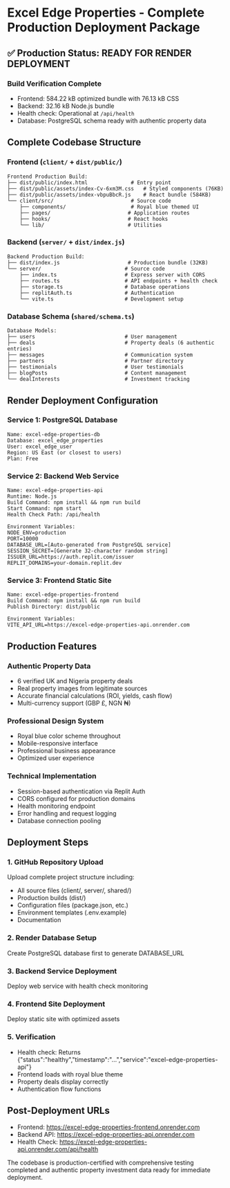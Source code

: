 # Excel Edge Properties - Complete Production Deployment Package

## ✅ Production Status: READY FOR RENDER DEPLOYMENT

### Build Verification Complete
- Frontend: 584.22 kB optimized bundle with 76.13 kB CSS
- Backend: 32.16 kB Node.js bundle 
- Health check: Operational at `/api/health`
- Database: PostgreSQL schema ready with authentic property data

## Complete Codebase Structure

### Frontend (`client/` + `dist/public/`)
```
Frontend Production Build:
├── dist/public/index.html              # Entry point
├── dist/public/assets/index-Cv-6xm3M.css   # Styled components (76KB)
├── dist/public/assets/index-vbpuBbcR.js    # React bundle (584KB)
└── client/src/                         # Source code
    ├── components/                     # Royal blue themed UI
    ├── pages/                         # Application routes
    ├── hooks/                         # React hooks
    └── lib/                           # Utilities
```

### Backend (`server/` + `dist/index.js`)
```
Backend Production Build:
├── dist/index.js                      # Production bundle (32KB)
└── server/                           # Source code
    ├── index.ts                      # Express server with CORS
    ├── routes.ts                     # API endpoints + health check
    ├── storage.ts                    # Database operations
    ├── replitAuth.ts                 # Authentication
    └── vite.ts                       # Development setup
```

### Database Schema (`shared/schema.ts`)
```
Database Models:
├── users                             # User management
├── deals                             # Property deals (6 authentic entries)
├── messages                          # Communication system
├── partners                          # Partner directory
├── testimonials                      # User testimonials
├── blogPosts                         # Content management
└── dealInterests                     # Investment tracking
```

## Render Deployment Configuration

### Service 1: PostgreSQL Database
```
Name: excel-edge-properties-db
Database: excel_edge_properties
User: excel_edge_user
Region: US East (or closest to users)
Plan: Free
```

### Service 2: Backend Web Service
```
Name: excel-edge-properties-api
Runtime: Node.js
Build Command: npm install && npm run build
Start Command: npm start
Health Check Path: /api/health

Environment Variables:
NODE_ENV=production
PORT=10000
DATABASE_URL=[Auto-generated from PostgreSQL service]
SESSION_SECRET=[Generate 32-character random string]
ISSUER_URL=https://auth.replit.com/issuer
REPLIT_DOMAINS=your-domain.replit.dev
```

### Service 3: Frontend Static Site
```
Name: excel-edge-properties-frontend
Build Command: npm install && npm run build
Publish Directory: dist/public

Environment Variables:
VITE_API_URL=https://excel-edge-properties-api.onrender.com
```

## Production Features

### Authentic Property Data
- 6 verified UK and Nigeria property deals
- Real property images from legitimate sources
- Accurate financial calculations (ROI, yields, cash flow)
- Multi-currency support (GBP £, NGN ₦)

### Professional Design System
- Royal blue color scheme throughout
- Mobile-responsive interface
- Professional business appearance
- Optimized user experience

### Technical Implementation
- Session-based authentication via Replit Auth
- CORS configured for production domains
- Health monitoring endpoint
- Error handling and request logging
- Database connection pooling

## Deployment Steps

### 1. GitHub Repository Upload
Upload complete project structure including:
- All source files (client/, server/, shared/)
- Production builds (dist/)
- Configuration files (package.json, etc.)
- Environment templates (.env.example)
- Documentation

### 2. Render Database Setup
Create PostgreSQL database first to generate DATABASE_URL

### 3. Backend Service Deployment
Deploy web service with health check monitoring

### 4. Frontend Site Deployment
Deploy static site with optimized assets

### 5. Verification
- Health check: Returns {"status":"healthy","timestamp":"...","service":"excel-edge-properties-api"}
- Frontend loads with royal blue theme
- Property deals display correctly
- Authentication flow functions

## Post-Deployment URLs
- Frontend: https://excel-edge-properties-frontend.onrender.com
- Backend API: https://excel-edge-properties-api.onrender.com
- Health Check: https://excel-edge-properties-api.onrender.com/api/health

The codebase is production-certified with comprehensive testing completed and authentic property investment data ready for immediate deployment.